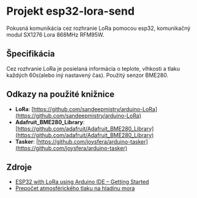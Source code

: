 # Projekt esp32-lora-send

Pokusná komunikácia cez rozhranie LoRa pomocou esp32, komunikačný modul SX1276 Lora 868MHz RFM95W.

## Špecifikácia

Cez rozhranie LoRa je posielaná informácia o teplote, vlhkosti a tlaku každých 60s(alebo iný nastavený čas).
Použitý senzor BME280.

## Odkazy na použité knižnice

- **LoRa**: [https://github.com/sandeepmistry/arduino-LoRa](https://github.com/sandeepmistry/arduino-LoRa)
- **Adafruit_BME280_Library**: [https://github.com/adafruit/Adafruit_BME280_Library](https://github.com/adafruit/Adafruit_BME280_Library)
- **Tasker**: [https://github.com/joysfera/arduino-tasker](https://github.com/joysfera/arduino-tasker)

## Zdroje

- [ESP32 with LoRa using Arduino IDE – Getting Started](https://randomnerdtutorials.com/esp32-lora-rfm95-transceiver-arduino-ide/)
- [Prepočet atmosférického tlaku na hladinu mora](http://deadawp.blog.sector.sk/blogclanok/13131/prepocet-atmosferickeho-tlaku-na-hladinu-mora.htm)
